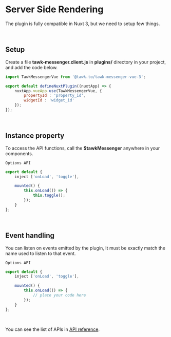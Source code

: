 # Server Side Rendering
The plugin is fully compatible in Nuxt 3, but we need to setup few things.

<br/>

## Setup
Create a file **tawk-messenger.client.js** in **plugins/** directory in your project, and add the
code below.

```js
import TawkMessengerVue from '@tawk.to/tawk-messenger-vue-3';

export default defineNuxtPlugin((nuxtApp) => {
    nuxtApp.vueApp.use(TawkMessengerVue, {
        propertyId : 'property_id',
        widgetId : 'widget_id'
    });
});
```

<br/>

## Instance property
To access the API functions, call the **$tawkMessenger** anywhere in your components.

`Options API`
```js
export default {
    inject ['onLoad', 'toggle'],

    mounted() {
        this.onLoad(() => {
            this.toggle();
        });
    }
};
```

<br/>

## Event handling
You can listen on events emitted by the plugin, It must be exactly match the name used to listen
to that event.

`Options API`
```js
export default {
    inject ['onLoad', 'toggle'],

    mounted() {
        this.onLoad(() => {
            // place your code here
        });
    }
};
```

<br/>

You can see the list of APIs in [API reference](api-reference.md).
